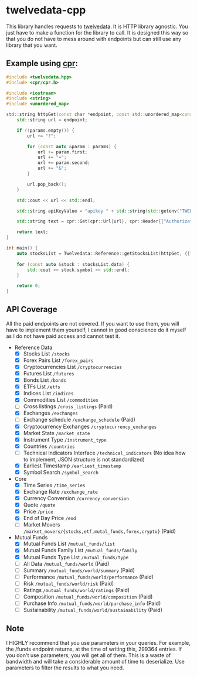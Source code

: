 # twelvedata-cpp

This library handles requests to [twelvedata](https://twelvedata.com). It is HTTP library agnostic. You just have to make a function for the library to call. It is designed this way so that you do not have to mess around with endpoints but can still use any library that you want.

## Example using [cpr](https://github.com/libcpr/cpr):

```cpp
#include <twelvedata.hpp>
#include <cpr/cpr.h>

#include <iostream>
#include <string>
#include <unordered_map>

std::string httpGet(const char *endpoint, const std::unordered_map<const char *, const char *> &params) {
    std::string url = endpoint;

    if (!params.empty()) {
        url += "?";

        for (const auto &param : params) {
            url += param.first;
            url += "=";
            url += param.second;
            url += "&";
        }

        url.pop_back();
    }

    std::cout << url << std::endl;

    std::string apiKeyValue = "apikey " + std::string(std::getenv("TWELVEDATA_API_KEY"));

    std::string text = cpr::Get(cpr::Url{url}, cpr::Header{{"Authorization", apiKeyValue}}).text;

    return text;
}

int main() {
    auto stocksList = Twelvedata::Reference::getStocksList(httpGet, {{"symbol", "AAPL"}});
	
    for (const auto &stock : stocksList.data) {
        std::cout << stock.symbol << std::endl;
    }

    return 0;
}
```

## API Coverage

All the paid endpoints are not covered. If you want to use them, you will have to implement them yourself, I cannot in
good conscience do it myself as I do not have paid access and cannot test it.

- Reference Data
    - [x] Stocks List `/stocks`
    - [x] Forex Pairs List `/forex_pairs`
    - [x] Cryptocurrencies List `/cryptocurrencies`
    - [x] Futures List `/futures`
    - [x] Bonds List `/bonds`
    - [x] ETFs List `/etfs`
    - [x] Indices List `/indices`
    - [x] Commodities List `/commodities`
    - [ ] Cross listings `/cross_listings` (Paid)
    - [x] Exchanges `/exchanges`
    - [ ] Exchange schedule `/exchange_schedule` (Paid)
    - [x] Cryptocurrency Exchanges `/cryptocurrency_exchanges`
    - [x] Market State `/market_state`
    - [x] Instrument Type `/instrument_type`
    - [x] Countries `/countries`
    - [ ] Technical Indicators Interface `/technical_indicators` (No idea how to implement, JSON structure is not
      standardized)
    - [x] Earliest Timestamp `/earliest_timestamp`
    - [x] Symbol Search `/symbol_search`
- Core
    - [x] Time Series `/time_series`
    - [x] Exchange Rate `/exchange_rate`
    - [x] Currency Conversion `/currency_conversion`
    - [x] Quote `/quote`
    - [x] Price `/price`
    - [x] End of Day Price `/eod`
    - [ ] Market Movers `/market_movers/{stocks,etf,mutal_funds,forex,crypto}` (Paid)
- Mutual Funds
    - [x] Mutual Funds List `/mutual_funds/list`
    - [x] Mutual Funds Family List `/mutual_funds/family`
    - [x] Mutual Funds Type List `/mutual_funds/type`
    - [ ] All Data `/mutual_funds/world` (Paid)
    - [ ] Summary `/mutual_funds/world/summary` (Paid)
    - [ ] Performance `/mutual_funds/world/performance` (Paid)
    - [ ] Risk `/mutual_funds/world/risk` (Paid)
    - [ ] Ratings `/mutual_funds/world/ratings` (Paid)
    - [ ] Composition `/mutual_funds/world/composition` (Paid)
    - [ ] Purchase Info `/mutual_funds/world/purchase_info` (Paid)
    - [ ] Sustainability `/mutual_funds/world/sustainability` (Paid)
## Note

I HIGHLY recommend that you use parameters in your queries. For example, the /funds endpoint returns, at the time of
writing this, 299364 entries. If you don't use parameters, you will get all of them. This is a waste of bandwidth and
will take a considerable amount of time to deserialize. Use parameters to filter the results to what you need.

